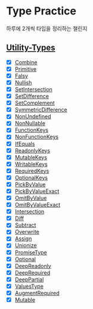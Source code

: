 # Type Practice

하루에 2개씩 타입을 정리하는 챌린지

## [Utility-Types](https://github.com/piotrwitek/utility-types)

- [x] [Combine](https://github.com/rldnrl/daily-type/blob/main/utility-types/combine.ts)
- [x] [Primitive](https://github.com/rldnrl/daily-type/blob/main/utility-types/primitive.ts)
- [x] [Falsy](https://github.com/rldnrl/daily-type/blob/main/utility-types/falsy.ts)
- [x] [Nullish](https://github.com/rldnrl/daily-type/blob/main/utility-types/nullish.ts)
- [x] [SetIntersection](https://github.com/rldnrl/daily-type/blob/main/utility-types/set-intersection.ts)
- [x] [SetDifference](https://github.com/rldnrl/daily-type/blob/main/utility-types/set-difference.ts)
- [x] [SetComplement](https://github.com/rldnrl/daily-type/blob/main/utility-types/set-complement.ts)
- [x] [SymmetricDifference](https://github.com/rldnrl/daily-type/blob/main/utility-types/symmetric-difference.ts)
- [x] [NonUndefined](https://github.com/rldnrl/daily-type/blob/main/utility-types/non-undefined.ts)
- [x] [NonNullable](https://github.com/rldnrl/daily-type/blob/main/utility-types/non-nullable.ts)
- [x] [FunctionKeys](https://github.com/rldnrl/daily-type/blob/main/utility-types/function-keys.ts)
- [x] [NonFunctionKeys](https://github.com/rldnrl/daily-type/blob/main/utility-types/non-function-keys.ts)
- [x] [IfEquals](https://github.com/rldnrl/daily-type/blob/main/utility-types/if-equals.ts)
- [x] [ReadonlyKeys](https://github.com/rldnrl/daily-type/blob/main/utility-types/readonly-keys.ts)
- [x] [MutableKeys](https://github.com/rldnrl/daily-type/blob/main/utility-types/mutable-keys.ts)
- [x] [WritableKeys](https://github.com/rldnrl/daily-type/blob/main/utility-types/writable-keys.ts)
- [x] [RequiredKeys](https://github.com/rldnrl/daily-type/blob/main/utility-types/required-keys.ts)
- [x] [OptionalKeys](https://github.com/rldnrl/daily-type/blob/main/utility-types/optional-keys.ts)
- [x] [PickByValue](https://github.com/rldnrl/daily-type/blob/main/utility-types/pick-by-value.ts)
- [x] [PickByValueExact](https://github.com/rldnrl/daily-type/blob/main/utility-types/pick-by-value-exact.ts)
- [x] [OmitByValue](https://github.com/rldnrl/daily-type/blob/main/utility-types/omit-by-value.ts)
- [x] [OmitByValueExact](https://github.com/rldnrl/daily-type/blob/main/utility-types/omit-by-value-exact.ts)
- [x] [Intersection](https://github.com/rldnrl/daily-type/blob/main/utility-types/intersection.ts)
- [x] [Diff](https://github.com/rldnrl/daily-type/blob/main/utility-types/diff.ts)
- [x] [Subtract](https://github.com/rldnrl/daily-type/blob/main/utility-types/subtract.ts)
- [x] [Overwrite](https://github.com/rldnrl/daily-type/blob/main/utility-types/overwrite.ts)
- [x] [Assign](https://github.com/rldnrl/daily-type/blob/main/utility-types/assign.ts)
- [x] [Unionize](https://github.com/rldnrl/daily-type/blob/main/utility-types/unionize.ts)
- [x] [PromiseType](https://github.com/rldnrl/daily-type/blob/main/utility-types/promise-type.ts)
- [x] [Optional](https://github.com/rldnrl/daily-type/blob/main/utility-types/optional.ts)
- [x] [DeepReadonly](https://github.com/rldnrl/daily-type/blob/main/utility-types/deep-readonly.ts)
- [x] [DeepRequired](https://github.com/rldnrl/daily-type/blob/main/utility-types/deep-required.ts)
- [x] [DeepPartial](https://github.com/rldnrl/daily-type/blob/main/utility-types/deep-partial.ts)
- [x] [ValuesType](https://github.com/rldnrl/daily-type/blob/main/utility-types/values-type.ts)
- [x] [AugmentRequired](https://github.com/rldnrl/daily-type/blob/main/utility-types/augment-required.ts)
- [x] [Mutable](https://github.com/rldnrl/daily-type/blob/main/utility-types/mutable.ts)
